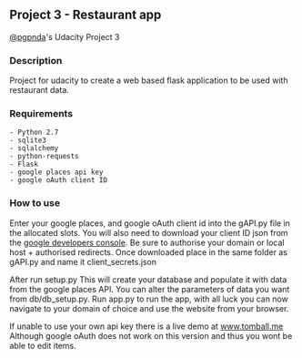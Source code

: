 ## Project 3 - Restaurant app

[@pgpnda](https://github.com/pgpnda/Project-3)'s Udacity Project 3

### Description

Project for udacity to create a web based 
flask application to be used with restaurant data.

### Requirements

    - Python 2.7
    - sqlite3
    - sqlalchemy
    - python-requests
    - Flask
    - google places api key
    - google oAuth client ID
 
### How to use

Enter your google places, and google oAuth client id into 
the gAPI.py file in the allocated slots. You will also need
to download your client ID json from the [google developers 
console](https://console.developers.google.com). Be sure
to authorise your domain or local host + authorised redirects.
Once downloaded place in the same folder as gAPI.py and name 
it client_secrets.json

After run setup.py
This will create your database and populate it with data from
the google places API. You can alter the parameters of data you
want from db/db_setup.py. Run app.py to run the app, with all luck
you can now navigate to your domain of choice and use the website
from your browser.

If unable to use your own api key there is a live demo at www.tomball.me
Although google oAuth does not work on this version and thus you wont
be able to edit items.
